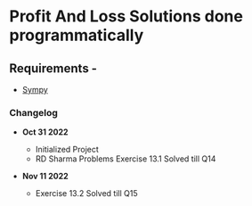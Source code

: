 # Profit And Loss Solutions done programmatically

## Requirements -
- [Sympy](https://www.sympy.org/en/index.html)

### Changelog

- **Oct 31 2022**
    - Initialized Project
    - RD Sharma Problems Exercise 13.1 Solved till Q14

- **Nov 11 2022**
    - Exercise 13.2 Solved till Q15